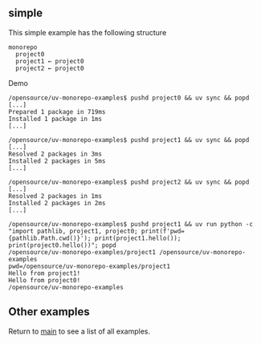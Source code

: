 ## simple
This simple example has the following structure
```
monorepo
  project0
  project1 ← project0
  project2 ← project0
```

Demo
```
/opensource/uv-monorepo-examples$ pushd project0 && uv sync && popd
[...]
Prepared 1 package in 719ms
Installed 1 package in 1ms
[...]

/opensource/uv-monorepo-examples$ pushd project1 && uv sync && popd
[...]
Resolved 2 packages in 3ms
Installed 2 packages in 5ms
[...]

/opensource/uv-monorepo-examples$ pushd project2 && uv sync && popd
[...]
Resolved 2 packages in 1ms
Installed 2 packages in 2ms
[...]

/opensource/uv-monorepo-examples$ pushd project1 && uv run python -c "import pathlib, project1, project0; print(f'pwd={pathlib.Path.cwd()}'); print(project1.hello()); print(project0.hello())"; popd
/opensource/uv-monorepo-examples/project1 /opensource/uv-monorepo-examples
pwd=/opensource/uv-monorepo-examples/project1
Hello from project1!
Hello from project0!
/opensource/uv-monorepo-examples
```

## Other examples
Return to [main](/../../tree/main) to see a list of all examples.